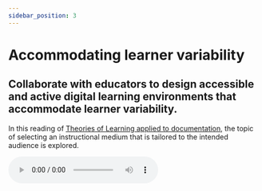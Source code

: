 ```yaml
---
sidebar_position: 3
---
```


# Accommodating learner variability

## Collaborate with educators to design accessible and active digital learning environments that accommodate learner variability.

In this reading of [Theories of Learning applied to documentation](/blog/2022/07/15/_theories_of_learning_applied_to_documentation), the topic of selecting an instructional medium that is tailored to the intended audience is explored.

<audio controls>
    <source src="/audio/theories_of_learning_applied_to_documentation_final.mp3" />
</audio>